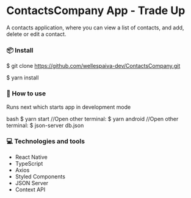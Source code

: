 # ContactsCompany App - Trade Up

A contacts application, where you can view a list of contacts, and add, delete or edit a contact.

### 📦 Install


$ git clone https://github.com/wellespaiva-dev/ContactsCompany.git

$ yarn install


### 🔨 How to use

Runs next which starts app in development mode

bash
$ yarn start
//Open other terminal:
$ yarn android
//Open other terminal:
$ json-server db.json



### :computer: Technologies and tools

- React Native
- TypeScript
- Axios
- Styled Components
- JSON Server
- Context API
